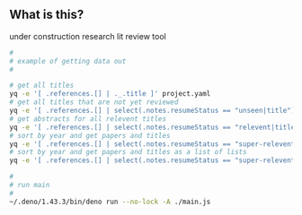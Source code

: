 
<!--                                                          -->
<!--                                                          -->
<!-- DO NOT EDIT ME; EDIT ./build_helper/readme_workaround.md -->
<!--                                                          -->
<!--                                                          -->

## What is this?

under construction research lit review tool

```sh
# 
# example of getting data out
# 

# get all titles
yq -e '[ .references.[] | ._.title ]' project.yaml
# get all titles that are not yet reviewed
yq -e '[ .references.[] | select(.notes.resumeStatus == "unseen|title") | [._.title, .score] ]' project.yaml
# get abstracts for all relevent titles
yq -e '[ .references.[] | select(.notes.resumeStatus == "relevent|title") | ._.abstract ]' project.yaml
# sort by year and get papers and titles
yq -e '[ .references.[] | select(.notes.resumeStatus == "super-relevent|abstract") | { title: ._.title, year: ._.year } ] | sort_by(.year)' project.yaml
# sort by year and get papers and titles as a list of lists
yq -e '[ .references.[] | select(.notes.resumeStatus == "super-relevent|abstract") | [._.title, ._.year ] ] | sort_by(.[1])' project.yaml

# 
# run main
# 
~/.deno/1.43.3/bin/deno run --no-lock -A ./main.js
```